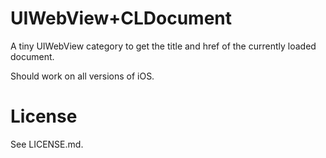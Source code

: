 # UIWebView+CLDocument

A tiny UIWebView category to get the title and href
of the currently loaded document.

Should work on all versions of iOS.

# License

See LICENSE.md.
